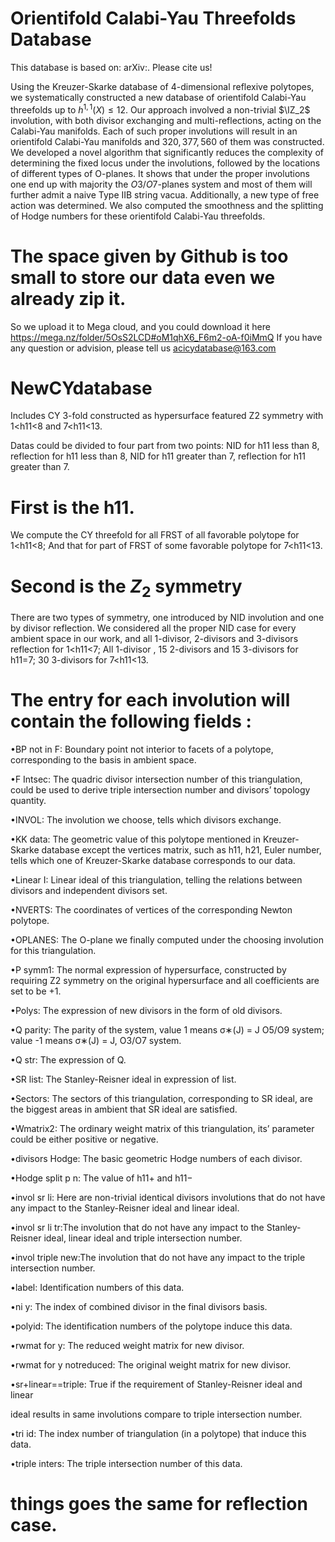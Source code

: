 # Orientifold Calabi-Yau Threefolds Database
This database is based on: arXiv:. Please cite us!

Using the Kreuzer-Skarke database of 4-dimensional reflexive polytopes, we systematically constructed a new database of orientifold Calabi-Yau threefolds up to $h^{1,1}(X) \leq 12$. Our approach involved a non-trivial $\IZ_2$ involution,  with both divisor exchanging and multi-reflections,  acting on the Calabi-Yau manifolds. Each of such proper involutions will result in an orientifold Calabi-Yau manifolds and  $320,377,560$ of them was constructed.  We developed a novel algorithm that significantly reduces the complexity of determining the fixed locus under the involutions, followed by the locations of different types of O-planes. It shows that under the proper involutions one end up with majority the $O3/O7$-planes system and most of them will further admit a naive Type IIB string vacua. Additionally, a new type of free action was determined. We also computed the smoothness and the splitting of Hodge numbers for these  orientifold Calabi-Yau threefolds. 

# The space given by Github is too small to store our data even we already zip it.
So we upload it to Mega cloud, and you could download it here https://mega.nz/folder/5OsS2LCD#oM1qhX6_F6m2-oA-f0iMmQ
If you have any question or advision, please tell us acicydatabase@163.com



# NewCYdatabase
Includes CY 3-fold constructed as hypersurface featured Z2 symmetry with 1<h11<8 and 7<h11<13.

Datas could be divided to four part from two points: NID for h11 less than 8, reflection for h11 less than 8, NID for h11 greater than 7, reflection for h11 greater than 7.

# First is the h11.
We compute the CY threefold for all FRST of all favorable polytope for 1<h11<8; And that for part of FRST of some favorable polytope for 7<h11<13.

# Second is the $Z_2$ symmetry
There are two types of symmetry, one introduced by NID involution and one by divisor reflection. We considered all the proper NID case for every ambient space in our work, and all 1-divisor, 2-divisors and 3-divisors reflection for 1<h11<7; All 1-divisor , 15 2-divisors and 15 3-divisors for h11=7; 30 3-divisors for 7<h11<13.



# The entry for each involution will contain the following fields :
•BP not in F: Boundary point not interior to facets of a polytope, corresponding to the basis in ambient space.

•F Intsec: The quadric divisor intersection number of this triangulation, could be used to derive triple intersection number and divisors’ topology quantity.

•INVOL: The involution we choose, tells which divisors exchange.

•KK data: The geometric value of this polytope mentioned in Kreuzer-Skarke database except the vertices matrix, such as h11, h21, Euler number, tells which one of Kreuzer-Skarke database corresponds to our data.

•Linear I: Linear ideal of this triangulation, telling the relations between divisors and independent divisors set.

•NVERTS: The coordinates of vertices of the corresponding Newton polytope.

•OPLANES: The O-plane we finally computed under the choosing involution for this triangulation.

•P symm1: The normal expression of hypersurface, constructed by requiring Z2 symmetry on the original hypersurface and all coefficients are set to be +1.

•Polys: The expression of new divisors in the form of old divisors.

•Q parity: The parity of the system, value 1 means σ∗(J) = J O5/O9 system; value -1 means σ∗(J) = J, O3/O7 system.

•Q str: The expression of Q.

•SR list: The Stanley-Reisner ideal in expression of list.

•Sectors: The sectors of this triangulation, corresponding to SR ideal, are the biggest areas in ambient that SR ideal are satisfied.

•Wmatrix2: The ordinary weight matrix of this triangulation, its’ parameter could be either positive or negative.

•divisors Hodge: The basic geometric Hodge numbers of each divisor.

•Hodge split p n: The value of h11+ and h11−

•invol sr li: Here are non-trivial identical divisors involutions that do not have any impact to the Stanley-Reisner ideal and linear ideal.

•invol sr li tr:The involution that do not have any impact to the Stanley-Reisner ideal, linear ideal and triple intersection number.

•invol triple new:The involution that do not have any impact to the triple intersection number.

•label: Identification numbers of this data.

•ni y: The index of combined divisor in the final divisors basis.

•polyid: The identification numbers of the polytope induce this data.

•rwmat for y: The reduced weight matrix for new divisor.

•rwmat for y notreduced: The original weight matrix for new divisor.

•sr+linear==triple: True if the requirement of Stanley-Reisner ideal and linear

ideal results in same involutions compare to triple intersection number.

•tri id: The index number of triangulation (in a polytope) that induce this data.

•triple inters: The triple intersection number of this data.

# things goes the same for reflection case.
